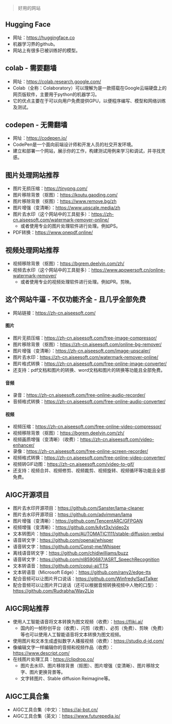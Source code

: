 > 好用的网站

## Hugging Face
* 网址：https://huggingface.co
* 机器学习界的github。
* 网站上有很多已被训练好的模型。

## colab - 需要翻墙
* 网址：https://colab.research.google.com/
* Colab（全称：Colaboratory）可以理解为是一款搭载在Google云端硬盘上的网页版软件，主要用于python的机器学习。
* 它的优点主要在于可以向用户免费提供GPU，以便程序编写、模型和网络训练及测试。

## codepen - 无需翻墙
* 网址：https://codepen.io/
* CodePen是一个面向前端设计师和开发人员的社交开发环境。
* 建立和部署一个网站，展示你的工作，构建测试用例来学习和调试，并寻找灵感。

## 图片处理网站推荐
* 图片无损压缩：https://tinypng.com/
* 图片移除背景（抠图）：https://koutu.gaoding.com/
* 图片移除背景（抠图）：https://www.remove.bg/zh
* 图片增强（变清晰）：https://www.upscale.media/zh
* 图片去水印（这个网站中的工具挺多）：https://zh-cn.aiseesoft.com/watermark-remover-online/
  - 或者使用专业的图片处理软件进行处理。例如PS。
* PDF转换：https://www.onepdf.online/

## 视频处理网站推荐
* 视频移除背景（抠图）：https://bgrem.deelvin.com/zh/
* 视频去水印（这个网站中的工具挺多）：https://www.apowersoft.cn/online-watermark-remover/
  - 或者使用专业的视频处理软件进行处理。例如PR。剪映。

## 这个网站牛逼 - 不仅功能齐全 - 且几乎全部免费
* 网站链接：https://zh-cn.aiseesoft.com/
#### 图片
* 图片无损压缩：https://zh-cn.aiseesoft.com/free-image-compressor/
* 图片移除背景（抠图）：https://zh-cn.aiseesoft.com/online-bg-remover/
* 图片增强（变清晰）：https://zh-cn.aiseesoft.com/image-upscaler/
* 图片去水印：https://zh-cn.aiseesoft.com/watermark-remover-online/
* 图片格式转换：https://zh-cn.aiseesoft.com/free-online-image-converter/
* 还支持：pdf文档和图片的转换、word文档和图片的转换等功能且全部免费。
#### 音频
* 录音：https://zh-cn.aiseesoft.com/free-online-audio-recorder/
* 音频格式转换：https://zh-cn.aiseesoft.com/free-online-audio-converter/
#### 视频
* 视频压缩：https://zh-cn.aiseesoft.com/free-online-video-compressor/
* 视频移除背景（抠图）：https://bgrem.deelvin.com/zh/
* 视频画质增强（变清晰）（收费）：https://zh-cn.aiseesoft.com/video-enhancer/
* 录像：https://zh-cn.aiseesoft.com/free-online-screen-recorder/
* 视频格式转换：https://zh-cn.aiseesoft.com/free-online-video-converter/
* 视频转GIF动图：https://zh-cn.aiseesoft.com/video-to-gif/
* 还支持：视频合并、视频修剪、视频裁剪、视频旋转、视频循环等功能且全部免费。

## AIGC开源项目
* 图片去水印开源项目：https://github.com/Sanster/lama-cleaner
* 图片去水印开源项目：https://github.com/advimman/lama
* 图片增强（变清晰）：https://github.com/TencentARC/GFPGAN
* 视频增强（变清晰）：https://github.com/k4yt3x/video2x
* 文本转图片：https://github.com/AUTOMATIC1111/stable-diffusion-webui
* 语音转文字：https://github.com/openai/whisper
* 语音转文字：https://github.com/Const-me/Whisper
* 离线语音转文字：https://github.com/chidiwilliams/buzz
* 语音转文字：https://github.com/nl8590687/ASRT_SpeechRecognition
* 文本转语音：https://github.com/coqui-ai/TTS
* 文本转语音（Microsoft Edge）：https://github.com/rany2/edge-tts
* 配合音频可以让图片开口说话：https://github.com/Winfredy/SadTalker
* 配合音频可以让图片开口说话（还可以根据音频转换视频中人物的口型）：https://github.com/Rudrabha/Wav2Lip

## AIGC网站推荐
* 使用人工智能语音将文本转换为图文视频（收费）：https://fliki.ai/
  - 国内的一帧秒创平台（收费）、闪剪（收费）、必剪（免费）、剪映（免费）等也可以使用人工智能语音将文本转换为图文视频。
* 使用图片和文本生成虚拟数字人播报视频（收费）：https://studio.d-id.com/
* 像编辑文字一样编辑你的音频和视频作品（收费）：https://www.descript.com/
* 在线图片处理工具：https://clipdrop.co/
  - 图片去水印、图片移除背景（抠图）、图片增强（变清晰）、图片移除文字、图片更换背景等。
  - 文字转图片、Stable diffusion Reimagine等。

## AIGC工具合集
* AIGC工具合集（中文）：https://ai-bot.cn/
* AIGC工具合集（英文）：https://www.futurepedia.io/
